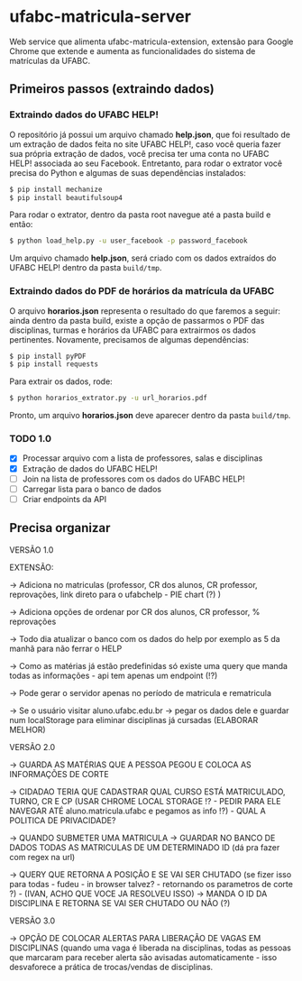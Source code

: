 # ufabc-matricula-server

Web service que alimenta ufabc-matricula-extension, extensão para Google Chrome que extende e aumenta as funcionalidades do sistema de matrículas da UFABC.

## Primeiros passos (extraindo dados)

### Extraindo dados do UFABC HELP!

O repositório já possui um arquivo chamado **help.json**, que foi resultado de um extração de dados feita no site UFABC HELP!, caso você queria fazer sua própria extração de dados, você precisa ter uma conta no UFABC HELP! associada ao seu Facebook. Entretanto, para rodar o extrator você precisa do Python e algumas de suas dependências instalados:

```sh
$ pip install mechanize
$ pip install beautifulsoup4
```

Para rodar o extrator, dentro da pasta root navegue até a pasta build e então:

```sh
$ python load_help.py -u user_facebook -p password_facebook
```

Um arquivo chamado **help.json**, será criado com os dados extraídos do UFABC HELP! dentro da pasta `build/tmp`.

### Extraindo dados do PDF de horários da matrícula da UFABC

O arquivo **horarios.json** representa o resultado do que faremos a seguir: ainda dentro da pasta build, existe a opção de passarmos o PDF das disciplinas, turmas e horários da UFABC para extrairmos os dados pertinentes. Novamente, precisamos de algumas dependências:

```sh
$ pip install pyPDF
$ pip install requests
```

Para extrair os dados, rode:

```sh
$ python horarios_extrator.py -u url_horarios.pdf
```

Pronto, um arquivo **horarios.json** deve aparecer dentro da pasta `build/tmp`.

### TODO 1.0

- [x] Processar arquivo com a lista de professores, salas e disciplinas
- [x] Extração de dados do UFABC HELP!
- [ ] Join na lista de professores com os dados do UFABC HELP!
- [ ] Carregar lista para o banco de dados
- [ ] Criar endpoints da API

## Precisa organizar

VERSÃO 1.0

EXTENSÃO:

-> Adiciona no matriculas (professor, CR dos alunos, CR professor, reprovações, link direto para o ufabchelp - PIE chart (?) )

-> Adiciona opções de ordenar por CR dos alunos, CR professor, % reprovações

-> Todo dia atualizar o banco com os dados do help por exemplo as 5 da manhã para não ferrar o HELP

-> Como as matérias já estão predefinidas só existe uma query que manda todas as informações - api tem apenas um endpoint (!?)

-> Pode gerar o servidor apenas no período de matricula e rematricula

-> Se o usuário visitar aluno.ufabc.edu.br -> pegar os dados dele e guardar num localStorage para eliminar disciplinas já cursadas (ELABORAR MELHOR)

VERSÃO 2.0

-> GUARDA AS MATÉRIAS QUE A PESSOA PEGOU E COLOCA AS INFORMAÇÕES DE CORTE

-> CIDADAO TERIA QUE CADASTRAR QUAL CURSO ESTÁ MATRICULADO, TURNO, CR E CP (USAR CHROME LOCAL STORAGE !? - PEDIR PARA ELE NAVEGAR ATÉ aluno.matricula.ufabc e pegamos as info !?) - QUAL A POLITICA DE PRIVACIDADE?

-> QUANDO SUBMETER UMA MATRICULA
    -> GUARDAR NO BANCO DE DADOS TODAS AS MATRICULAS DE UM DETERMINADO ID (dá pra fazer com regex na url)

-> QUERY QUE RETORNA A POSIÇÃO E SE VAI SER CHUTADO (se fizer isso para todas - fudeu - in browser talvez? - retornando os parametros de corte ?) - (IVAN, ACHO QUE VOCE JA RESOLVEU ISSO)
    -> MANDA O ID DA DISCIPLINA E RETORNA SE VAI SER CHUTADO OU NÃO (?)
    
VERSÃO 3.0

-> OPÇÃO DE COLOCAR ALERTAS PARA LIBERAÇÃO DE VAGAS EM DISCIPLINAS (quando uma vaga é liberada na disciplinas, todas as pessoas que marcaram para receber alerta são avisadas automaticamente - isso desvaforece a prática de trocas/vendas de disciplinas.
